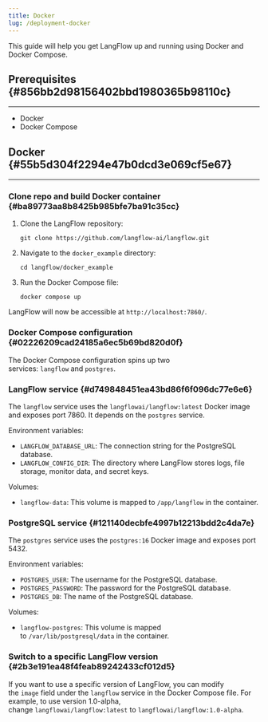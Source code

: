 ```yaml
---
title: Docker
lug: /deployment-docker
---
```




This guide will help you get LangFlow up and running using Docker and Docker Compose.


## Prerequisites {#856bb2d98156402bbd1980365b98110c}


---

- Docker
- Docker Compose

## Docker {#55b5d304f2294e47b0dcd3e069cf5e67}


---


### Clone repo and build Docker container {#ba89773aa8b8425b985bfe7ba91c35cc}

1. Clone the LangFlow repository:

	`git clone https://github.com/langflow-ai/langflow.git`

2. Navigate to the `docker_example` directory:

	`cd langflow/docker_example`

3. Run the Docker Compose file:

	`docker compose up`


LangFlow will now be accessible at `http://localhost:7860/`.


### Docker Compose configuration {#02226209cad24185a6ec5b69bd820d0f}


The Docker Compose configuration spins up two services: `langflow` and `postgres`.


### LangFlow service {#d749848451ea43bd86f6f096dc77e6e6}


The `langflow` service uses the `langflowai/langflow:latest` Docker image and exposes port 7860. It depends on the `postgres` service.


Environment variables:

- `LANGFLOW_DATABASE_URL`: The connection string for the PostgreSQL database.
- `LANGFLOW_CONFIG_DIR`: The directory where LangFlow stores logs, file storage, monitor data, and secret keys.

Volumes:

- `langflow-data`: This volume is mapped to `/app/langflow` in the container.

### PostgreSQL service {#121140decbfe4997b12213bdd2c4da7e}


The `postgres` service uses the `postgres:16` Docker image and exposes port 5432.


Environment variables:

- `POSTGRES_USER`: The username for the PostgreSQL database.
- `POSTGRES_PASSWORD`: The password for the PostgreSQL database.
- `POSTGRES_DB`: The name of the PostgreSQL database.

Volumes:

- `langflow-postgres`: This volume is mapped to `/var/lib/postgresql/data` in the container.

### Switch to a specific LangFlow version {#2b3e191ea48f4feab89242433cf012d5}


If you want to use a specific version of LangFlow, you can modify the `image` field under the `langflow` service in the Docker Compose file. For example, to use version 1.0-alpha, change `langflowai/langflow:latest` to `langflowai/langflow:1.0-alpha`.

